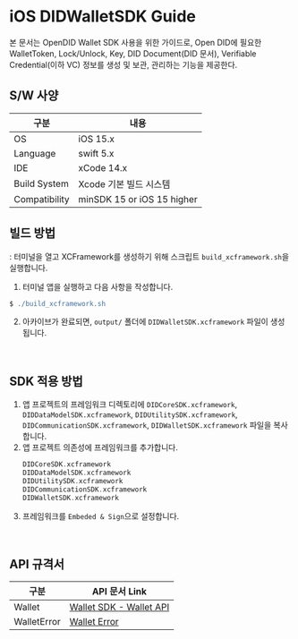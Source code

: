 # iOS DIDWalletSDK Guide
본 문서는 OpenDID Wallet SDK 사용을 위한 가이드로, 
Open DID에 필요한 WalletToken, Lock/Unlock, Key, DID Document(DID 문서), Verifiable Credential(이하 VC) 정보를 생성 및 보관, 관리하는 기능을 제공한다.


## S/W 사양
| 구분           | 내용                         |
|---------------|-----------------------------|
| OS            | iOS 15.x                    |
| Language      | swift 5.x                   | 
| IDE           | xCode 14.x|
| Build System  | Xcode 기본 빌드 시스템          |
| Compatibility | minSDK 15 or iOS 15 higher  |


## 빌드 방법
: 터미널을 열고 XCFramework를 생성하기 위해 스크립트 `build_xcframework.sh`을 실행합니다.
1. 터미널 앱을 실행하고 다음 사항을 작성합니다. 
```groovy
$ ./build_xcframework.sh
```
2. 아카이브가 완료되면, `output/` 폴더에 `DIDWalletSDK.xcframework` 파일이 생성됩니다.
<br>


## SDK 적용 방법
1. 앱 프로젝트의 프레임워크 디렉토리에 `DIDCoreSDK.xcframework`, `DIDDataModelSDK.xcframework`, `DIDUtilitySDK.xcframework`, `DIDCommunicationSDK.xcframework`, `DIDWalletSDK.xcframework` 파일을 복사합니다.
2. 앱 프로젝트 의존성에 프레임워크를 추가합니다.
    ```groovy
    DIDCoreSDK.xcframework
    DIDDataModelSDK.xcframework
    DIDUtilitySDK.xcframework
    DIDCommunicationSDK.xcframework
    DIDWalletSDK.xcframework
    ```
3. 프레임워크를 `Embeded & Sign`으로 설정합니다.

<br>

## API 규격서
| 구분           | API 문서 Link                                                                              |
|---------------|-------------------------------------------------------------------------------------------|
| Wallet        | [Wallet SDK - Wallet API](../../../docs/api/did-wallet-sdk-ios/Wallet_ko.md)            |
| WalletError   | [Wallet Error](../../../docs/api/did-wallet-sdk-ios/WalletError.md)                                |

